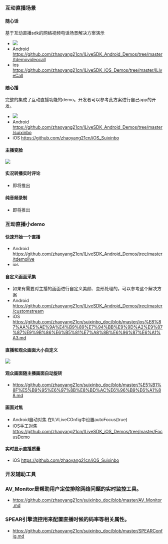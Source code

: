 ### 互动直播场景

#### 随心话
基于互动直播sdk的网络视频电话场景解决方案演示    
* ![](https://mc.qcloudimg.com/static/img/eeab202e8681e4d73ae251c4df3006a6/image.jpg)
* Android https://github.com/zhaoyang21cn/ILiveSDK_Android_Demos/tree/master/tdemovideocall    
* ios https://github.com/zhaoyang21cn/ILiveSDK_iOS_Demos/tree/master/ILiveCall

#### 随心播
完整的集成了互动直播功能的demo。开发者可以参考此方案进行自己app的开发。   
*  ![](https://mc.qcloudimg.com/static/img/e174cda56d80adf92e2ab73ccd56aa05/image.jpg)
* Android https://github.com/zhaoyang21cn/ILiveSDK_Android_Demos/tree/master/suixinbo    
* iOS https://github.com/zhaoyang21cn/iOS_Suixinbo

#### 主播变脸
![](https://mc.qcloudimg.com/static/img/8b82ceda045bebe51d057b9e9aa2b036/image.jpg)

#### 实况转播实时评论
* 即将推出

#### 纯音频录制
* 即将推出

### 互动直播小demo

#### 快速开始一个直播
* Android https://github.com/zhaoyang21cn/ILiveSDK_Android_Demos/tree/master/tdemolive
* ios 


#### 自定义画面采集    
* 如果有需要对主播的画面进行自定义美颜、变形处理的，可以参考这个解决方案    
* Android https://github.com/zhaoyang21cn/ILiveSDK_Android_Demos/tree/master/customstream    
* iOS https://github.com/zhaoyang21cn/suixinbo_doc/blob/master/ios%E8%87%AA%E5%AE%9A%E4%B9%89%E7%94%BB%E9%9D%A2%E9%87%87%E9%9B%86%E6%B5%81%E7%A8%8B%E6%96%87%E6%A1%A3.md


#### 直播和观众画面大小自定义
![](https://mc.qcloudimg.com/static/img/d7f8c199d0497330096321e4aaeb481f/resize.jpg)


#### 观众画面随主播画面自动旋转
* https://github.com/zhaoyang21cn/suixinbo_doc/blob/master/%E5%B1%8F%E5%B9%95%E6%97%8B%E8%BD%AC%E6%96%B9%E6%A1%88.md

#### 画面对焦
* Android自动对焦 在ILVLiveCOnfig中设置autoFocus(true)
* iOS手工对焦 https://github.com/zhaoyang21cn/ILiveSDK_iOS_Demos/tree/master/FocusDemo

#### 实时显示直播质量
* iOS https://github.com/zhaoyang21cn/iOS_Suixinbo


### 开发辅助工具

### AV_Monitor是帮助用户定位排除网络问题的实时监控工具。
* https://github.com/zhaoyang21cn/suixinbo_doc/blob/master/AV_Monitor.md

### SPEAR引擎流控用来配置直播时候的码率等相关属性。
* https://github.com/zhaoyang21cn/suixinbo_doc/blob/master/SPEARConfig.md